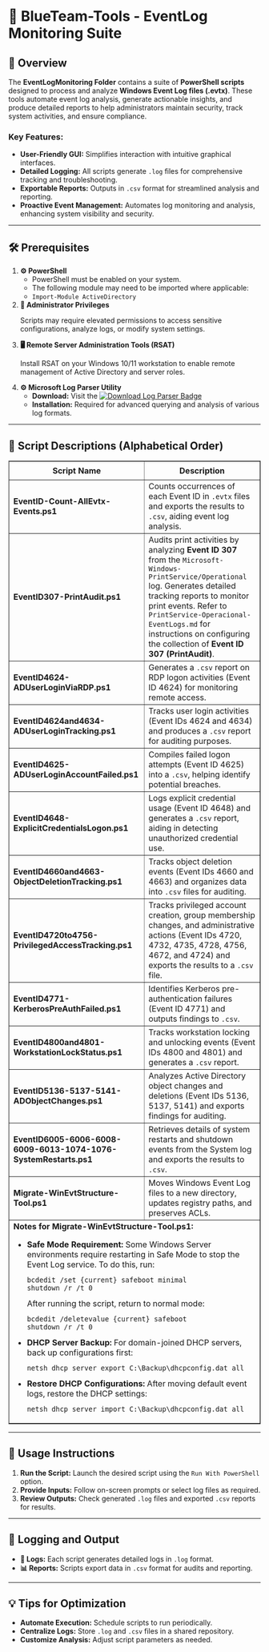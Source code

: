 <div>
  <h1>🔵 BlueTeam-Tools - EventLog Monitoring Suite</h1>

  <h2>📝 Overview</h2>
  <p>
    The <strong>EventLogMonitoring Folder</strong> contains a suite of 
    <strong>PowerShell scripts</strong> designed to process and analyze 
    <strong>Windows Event Log files (.evtx)</strong>. These tools automate event 
    log analysis, generate actionable insights, and produce detailed reports to 
    help administrators maintain security, track system activities, and ensure 
    compliance.
  </p>

  <h3>Key Features:</h3>
  <ul>
    <li><strong>User-Friendly GUI:</strong> Simplifies interaction with intuitive graphical interfaces.</li>
    <li><strong>Detailed Logging:</strong> All scripts generate <code>.log</code> files for comprehensive tracking and troubleshooting.</li>
    <li><strong>Exportable Reports:</strong> Outputs in <code>.csv</code> format for streamlined analysis and reporting.</li>
    <li><strong>Proactive Event Management:</strong> Automates log monitoring and analysis, enhancing system visibility and security.</li>
  </ul>

  <hr />

  <h2>🛠️ Prerequisites</h2>
  <ol>
    <li>
      <strong>⚙️ PowerShell</strong>
      <ul>
        <li>PowerShell must be enabled on your system.</li>
        <li>The following module may need to be imported where applicable:</li>
        <li><code>Import-Module ActiveDirectory</code></li>
      </ul>
    </li>
    <li>
      <strong>🔑 Administrator Privileges</strong>
      <p>Scripts may require elevated permissions to access sensitive configurations, analyze logs, or modify system settings.</p>
    </li>
    <li>
      <strong>🖥️ Remote Server Administration Tools (RSAT)</strong>
      <p>Install RSAT on your Windows 10/11 workstation to enable remote management of Active Directory and server roles.</p>
    </li>
    <li>
      <strong>⚙️ Microsoft Log Parser Utility</strong>
      <ul>
        <li>
          <strong>Download:</strong> Visit the 
          <a href="https://www.microsoft.com/en-us/download/details.aspx?id=24659" target="_blank">
            <img src="https://img.shields.io/badge/Download-Log%20Parser%202.2-blue?style=flat-square&logo=microsoft" alt="Download Log Parser Badge">
          </a>
        </li>
        <li><strong>Installation:</strong> Required for advanced querying and analysis of various log formats.</li>
      </ul>
    </li>
  </ol>

  <hr />

 <h2>📄 Script Descriptions (Alphabetical Order)</h2>
<table border="1" style="border-collapse: collapse; width: 100%;">
  <thead>
    <tr>
      <th style="padding: 8px;">Script Name</th>
      <th style="padding: 8px;">Description</th>
    </tr>
  </thead>
  <tbody>
    <tr>
      <td><strong>EventID-Count-AllEvtx-Events.ps1</strong></td>
      <td>Counts occurrences of each Event ID in <code>.evtx</code> files and exports the results to <code>.csv</code>, aiding event log analysis.</td>
    </tr>
    <tr>
  <td><strong>EventID307-PrintAudit.ps1</strong></td>
  <td>
    Audits print activities by analyzing <strong>Event ID 307</strong> from the 
    <code>Microsoft-Windows-PrintService/Operational</code> log. Generates detailed tracking reports 
    to monitor print events. Refer to <code>PrintService-Operacional-EventLogs.md</code> for 
    instructions on configuring the collection of <strong>Event ID 307 (PrintAudit)</strong>.
  </td>
</tr>
    <tr>
      <td><strong>EventID4624-ADUserLoginViaRDP.ps1</strong></td>
      <td>Generates a <code>.csv</code> report on RDP logon activities (Event ID 4624) for monitoring remote access.</td>
    </tr>
    <tr>
      <td><strong>EventID4624and4634-ADUserLoginTracking.ps1</strong></td>
      <td>Tracks user login activities (Event IDs 4624 and 4634) and produces a <code>.csv</code> report for auditing purposes.</td>
    </tr>
    <tr>
      <td><strong>EventID4625-ADUserLoginAccountFailed.ps1</strong></td>
      <td>Compiles failed logon attempts (Event ID 4625) into a <code>.csv</code>, helping identify potential breaches.</td>
    </tr>
    <tr>
      <td><strong>EventID4648-ExplicitCredentialsLogon.ps1</strong></td>
      <td>Logs explicit credential usage (Event ID 4648) and generates a <code>.csv</code> report, aiding in detecting unauthorized credential use.</td>
    </tr>
    <tr>
      <td><strong>EventID4660and4663-ObjectDeletionTracking.ps1</strong></td>
      <td>Tracks object deletion events (Event IDs 4660 and 4663) and organizes data into <code>.csv</code> files for auditing.</td>
    </tr>
    <tr>
      <td><strong>EventID4720to4756-PrivilegedAccessTracking.ps1</strong></td>
      <td>Tracks privileged account creation, group membership changes, and administrative actions (Event IDs 4720, 4732, 4735, 4728, 4756, 4672, and 4724) and exports the results to a <code>.csv</code> file.</td>
    </tr>
    <tr>
      <td><strong>EventID4771-KerberosPreAuthFailed.ps1</strong></td>
      <td>Identifies Kerberos pre-authentication failures (Event ID 4771) and outputs findings to <code>.csv</code>.</td>
    </tr>
    <tr>
      <td><strong>EventID4800and4801-WorkstationLockStatus.ps1</strong></td>
      <td>Tracks workstation locking and unlocking events (Event IDs 4800 and 4801) and generates a <code>.csv</code> report.</td>
    </tr>
    <tr>
      <td><strong>EventID5136-5137-5141-ADObjectChanges.ps1</strong></td>
      <td>Analyzes Active Directory object changes and deletions (Event IDs 5136, 5137, 5141) and exports findings for auditing.</td>
    </tr>
    <tr>
      <td><strong>EventID6005-6006-6008-6009-6013-1074-1076-SystemRestarts.ps1</strong></td>
      <td>Retrieves details of system restarts and shutdown events from the System log and exports the results to <code>.csv</code>.</td>
    </tr>
    <tr>
      <td><strong>Migrate-WinEvtStructure-Tool.ps1</strong></td>
      <td>Moves Windows Event Log files to a new directory, updates registry paths, and preserves ACLs.</td>
    </tr>
    <tr>
      <td colspan="2">
        <strong>Notes for Migrate-WinEvtStructure-Tool.ps1:</strong>
        <ul>
          <li>
            <strong>Safe Mode Requirement:</strong> Some Windows Server environments require restarting in Safe Mode to stop the Event Log service. To do this, run:
            <pre><code>bcdedit /set {current} safeboot minimal
shutdown /r /t 0</code></pre>
            After running the script, return to normal mode:
            <pre><code>bcdedit /deletevalue {current} safeboot
shutdown /r /t 0</code></pre>
          </li>
          <li>
            <strong>DHCP Server Backup:</strong> For domain-joined DHCP servers, back up configurations first:
            <pre><code>netsh dhcp server export C:\Backup\dhcpconfig.dat all</code></pre>
          </li>
          <li>
            <strong>Restore DHCP Configurations:</strong> After moving default event logs, restore the DHCP settings:
            <pre><code>netsh dhcp server import C:\Backup\dhcpconfig.dat all</code></pre>
          </li>
        </ul>
      </td>
    </tr>
  </tbody>
</table>

  <hr />

  <h2>🚀 Usage Instructions</h2>
  <ol>
    <li><strong>Run the Script:</strong> Launch the desired script using the <code>Run With PowerShell</code> option.</li>
    <li><strong>Provide Inputs:</strong> Follow on-screen prompts or select log files as required.</li>
    <li><strong>Review Outputs:</strong> Check generated <code>.log</code> files and exported <code>.csv</code> reports for results.</li>
  </ol>

  <hr />

  <h2>📝 Logging and Output</h2>
  <ul>
    <li><strong>📄 Logs:</strong> Each script generates detailed logs in <code>.log</code> format.</li>
    <li><strong>📊 Reports:</strong> Scripts export data in <code>.csv</code> format for audits and reporting.</li>
  </ul>

  <hr />

  <h2>💡 Tips for Optimization</h2>
  <ul>
    <li><strong>Automate Execution:</strong> Schedule scripts to run periodically.</li>
    <li><strong>Centralize Logs:</strong> Store <code>.log</code> and <code>.csv</code> files in a shared repository.</li>
    <li><strong>Customize Analysis:</strong> Adjust script parameters as needed.</li>
  </ul>
</div>
